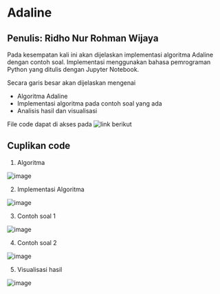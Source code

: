# Adaline
## Penulis: Ridho Nur Rohman Wijaya
Pada kesempatan kali ini akan dijelaskan implementasi algoritma Adaline dengan contoh soal. Implementasi menggunakan bahasa pemrograman Python yang ditulis dengan Jupyter Notebook.

Secara garis besar akan dijelaskan mengenai
- Algoritma Adaline
- Implementasi algoritma pada contoh soal yang ada
- Analisis hasil dan visualisasi

File code dapat di akses pada ![link berikut](https://github.com/RinRoya/Adaline/blob/main/Adaline.ipynb)

## Cuplikan code 
1. Algoritma

![image](https://user-images.githubusercontent.com/49511033/118583662-9e747180-b7bf-11eb-8a6f-56eb8cb7cb0b.png)

2. Implementasi Algoritma

![image](https://user-images.githubusercontent.com/49511033/118583702-ad5b2400-b7bf-11eb-973c-f7b3c17f1712.png)

3. Contoh soal 1

![image](https://user-images.githubusercontent.com/49511033/118583753-bfd55d80-b7bf-11eb-904d-6fab683931b7.png)

4. Contoh soal 2

![image](https://user-images.githubusercontent.com/49511033/118583773-cd8ae300-b7bf-11eb-8f03-4a8fd7a87a13.png)

5. Visualisasi hasil

![image](https://user-images.githubusercontent.com/49511033/118583811-dc719580-b7bf-11eb-8610-97453ca4d833.png)

